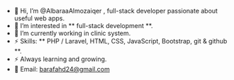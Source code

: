 - 👋 Hi, I’m @AlbaraaAlmozaiqer , full-stack developer passionate about useful web apps.
- 👀 I’m interested in ** full-stack development **.
- 🌱 I’m currently working in clinic system.
- ⚡ Skills: ** PHP / Laravel, HTML, CSS, JavaScript, Bootstrap, git & github **.
- ⚡ Always learning and growing.
- 👋 Email: barafahd24@gmail.com
